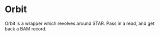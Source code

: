 # Orbit

Orbit is a wrapper which revolves around STAR.  Pass in a read, and get back a BAM record.
